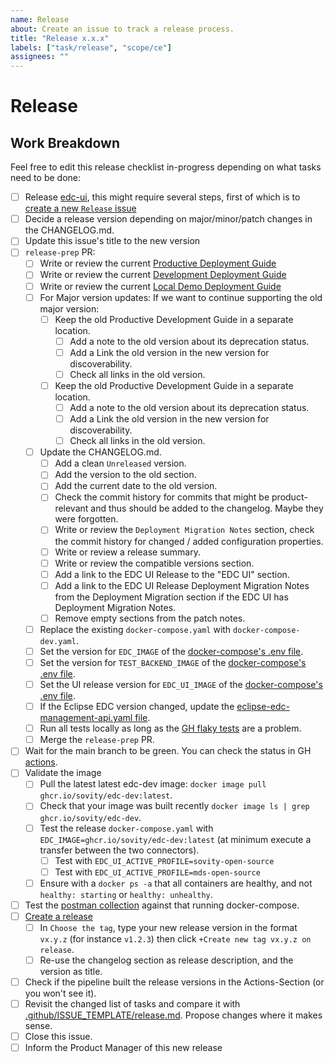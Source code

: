 ```yaml
---
name: Release
about: Create an issue to track a release process.
title: "Release x.x.x"
labels: ["task/release", "scope/ce"]
assignees: ""
---
```


# Release

## Work Breakdown

Feel free to edit this release checklist in-progress depending on what tasks need to be done:

- [ ] Release [edc-ui](https://github.com/sovity/edc-ui), this might require several steps, first of which is to [create a new `Release` issue](https://github.com/sovity/edc-ui/issues/new/choose)
- [ ] Decide a release version depending on major/minor/patch changes in the CHANGELOG.md.
- [ ] Update this issue's title to the new version
- [ ] `release-prep` PR:
  - [ ] Write or review the current [Productive Deployment Guide](https://github.com/sovity/edc-extensions/blob/main/docs/deployment-guide/goals/production)
  - [ ] Write or review the current [Development Deployment Guide](https://github.com/sovity/edc-extensions/blob/main/docs/deployment-guide/goals/development)
  - [ ] Write or review the current [Local Demo Deployment Guide](https://github.com/sovity/edc-extensions/blob/main/docs/deployment-guide/goals/local-demo)
  - [ ] For Major version updates: If we want to continue supporting the old major version:
    - [ ] Keep the old Productive Development Guide in a separate location.
      - [ ] Add a note to the old version about its deprecation status.
      - [ ] Add a Link the old version in the new version for discoverability.
      - [ ] Check all links in the old version.
    - [ ] Keep the old Productive Development Guide in a separate location.
      - [ ] Add a note to the old version about its deprecation status.
      - [ ] Add a Link the old version in the new version for discoverability.
      - [ ] Check all links in the old version.
  - [ ] Update the CHANGELOG.md.
    - [ ] Add a clean `Unreleased` version.
    - [ ] Add the version to the old section.
    - [ ] Add the current date to the old version.
    - [ ] Check the commit history for commits that might be product-relevant and thus should be added to the
          changelog. Maybe they were forgotten.
    - [ ] Write or review the `Deployment Migration Notes` section, check the commit history for changed / added
          configuration properties.
    - [ ] Write or review a release summary.
    - [ ] Write or review the compatible versions section.
    - [ ] Add a link to the EDC UI Release to the "EDC UI" section.
    - [ ] Add a link to the EDC UI Release Deployment Migration Notes from the Deployment Migration section if the EDC UI has Deployment Migration Notes.
    - [ ] Remove empty sections from the patch notes.
  - [ ] Replace the existing `docker-compose.yaml` with `docker-compose-dev.yaml`.
  - [ ] Set the version for `EDC_IMAGE` of
        the [docker-compose's .env file](https://github.com/sovity/edc-extensions/blob/main/.env).
  - [ ] Set the version for `TEST_BACKEND_IMAGE` of
        the [docker-compose's .env file](https://github.com/sovity/edc-extensions/blob/main/.env).
  - [ ] Set the UI release version for `EDC_UI_IMAGE` of
        the [docker-compose's .env file](https://github.com/sovity/edc-extensions/blob/main/.env).
  - [ ] If the Eclipse EDC version changed, update
        the [eclipse-edc-management-api.yaml file](https://github.com/sovity/edc-extensions/blob/main/docs/api/eclipse-edc-management-api.yaml).
  - [ ] Run all tests locally as long as the [GH flaky tests](https://github.com/sovity/edc-extensions/issues/870) are a problem.
  - [ ] Merge the `release-prep` PR.
- [ ] Wait for the main branch to be green. You can check the status in GH [actions](https://github.com/sovity/edc-extensions/actions).
- [ ] Validate the image
  - [ ] Pull the latest latest edc-dev image: `docker image pull ghcr.io/sovity/edc-dev:latest`.
  - [ ] Check that your image was built recently `docker image ls | grep ghcr.io/sovity/edc-dev`.
  - [ ] Test the release `docker-compose.yaml` with `EDC_IMAGE=ghcr.io/sovity/edc-dev:latest` (at minimum execute a transfer between the two connectors).
    - [ ] Test with `EDC_UI_ACTIVE_PROFILE=sovity-open-source`
    - [ ] Test with `EDC_UI_ACTIVE_PROFILE=mds-open-source`
  - [ ] Ensure with a `docker ps -a` that all containers are healthy, and not `healthy: starting` or `healthy: unhealthy`.
- [ ] Test the [postman collection](../../docs/api/postman_collection.json) against that running docker-compose.
- [ ] [Create a release](https://github.com/sovity/edc-extensions/releases/new)
  - [ ] In `Choose the tag`, type your new release version in the format `vx.y.z` (for instance `v1.2.3`) then click `+Create new tag vx.y.z on release`.
  - [ ] Re-use the changelog section as release description, and the version as title.
- [ ] Check if the pipeline built the release versions in the Actions-Section (or you won't see it).
- [ ] Revisit the changed list of tasks and compare it
      with [.github/ISSUE_TEMPLATE/release.md](https://github.com/sovity/edc-extensions/blob/main/.github/ISSUE_TEMPLATE/release.md).
      Propose changes where it makes sense.
- [ ] Close this issue.
- [ ] Inform the Product Manager of this new release

